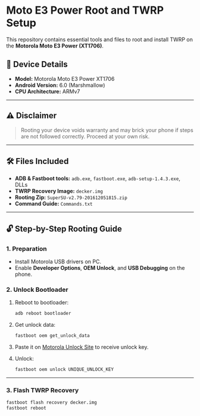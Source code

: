 # Moto E3 Power Root and TWRP Setup

This repository contains essential tools and files to root and install TWRP on the **Motorola Moto E3 Power (XT1706)**.

## 📱 Device Details

- **Model:** Motorola Moto E3 Power XT1706
- **Android Version:** 6.0 (Marshmallow)
- **CPU Architecture:** ARMv7

---

## ⚠️ Disclaimer

> Rooting your device voids warranty and may brick your phone if steps are not followed correctly. Proceed at your own risk.

---

## 🛠️ Files Included

- **ADB & Fastboot tools:** `adb.exe`, `fastboot.exe`, `adb-setup-1.4.3.exe`, DLLs
- **TWRP Recovery Image:** `decker.img`
- **Rooting Zip:** `SuperSU-v2.79-201612051815.zip`
- **Command Guide:** `Commands.txt`

---

## 🔓 Step-by-Step Rooting Guide

### 1. **Preparation**

- Install Motorola USB drivers on PC.
- Enable **Developer Options**, **OEM Unlock**, and **USB Debugging** on the phone.

### 2. **Unlock Bootloader**

1. Reboot to bootloader:
    ```bash
    adb reboot bootloader
    ```

2. Get unlock data:
    ```bash
    fastboot oem get_unlock_data
    ```

3. Paste it on [Motorola Unlock Site](https://motorola-global-portal.custhelp.com/app/standalone/bootloader/unlock-your-device-b) to receive unlock key.

4. Unlock:
    ```bash
    fastboot oem unlock UNIQUE_UNLOCK_KEY
    ```

---

### 3. **Flash TWRP Recovery**

```bash
fastboot flash recovery decker.img
fastboot reboot

